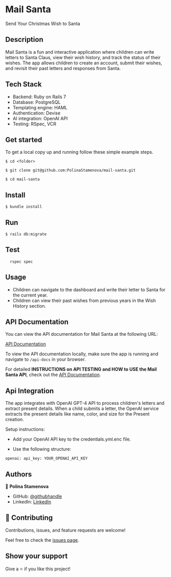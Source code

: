 # Mail Santa

Send Your Christmas Wish to Santa

## Description

Mail Santa is a fun and interactive application where children can write letters to Santa Claus, view their wish history, and track the status of their wishes. The app allows children to create an account, submit their wishes, and revisit their past letters and responses from Santa.

## Tech Stack

- Backend: Ruby on Rails 7
- Database: PostgreSQL
- Templating engine: HAML
- Authentication: Devise
- AI integration: OpenAI API
- Testing: RSpec, VCR

## Get started

To get a local copy up and running follow these simple example steps.


```
$ cd <folder>
```

```
$ git clone git@github.com:PolinaStamenova/mail-santa.git
```

```
$ cd mail-santa
```

## Install

```
$ bundle install
```

## Run

```
$ rails db:migrate
```

## Test

```
  rspec spec
```

## Usage

- Children can navigate to the dashboard and write their letter to Santa for the current year.
- Children can view their past wishes from previous years in the Wish History section.

## API Documentation

You can view the API documentation for Mail Santa at the following URL:

[API Documentation](https://mailsanta-2a6e63705071.herokuapp.com/api-docs/index.html)

To view the API documentation locally, make sure the app is running and navigate to `/api-docs` in your browser.


For detailed  **INSTRUCTIONS on API TESTING and HOW to USE the Mail Santa API**, check out the [API Documentation](docs/api.md).

## Api Integration

The app integrates with OpenAI GPT-4 API to process children's letters and extract present details.
When a child submits a letter, the OpenAI service extracts the present details like name, color, and size for the Present creation.

Setup instructions:

- Add your OpenAI API key to the credentials.yml.enc file.

- Use the following structure:


```
openai: api_key: YOUR_OPENAI_API_KEY
```

## Authors

👤 **Polina Stamenova**

- GitHub: [@githubhandle](https://github.com/PolinaStamenova)
- LinkedIn: [LinkedIn](https://www.linkedin.com/in/polina-stamenova-a60766112/)

## 🤝 Contributing

Contributions, issues, and feature requests are welcome!

Feel free to check the [issues page](https://github.com/PolinaStamenova/mail-santa/issues).

## Show your support

Give a ⭐️ if you like this project!

